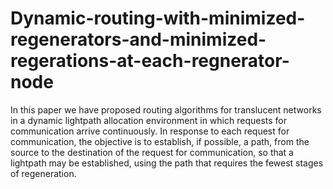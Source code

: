 # Dynamic-routing-with-minimized-regenerators-and-minimized-regerations-at-each-regnerator-node
In this paper we have proposed routing algorithms for translucent networks in a dynamic lightpath allocation environment in which requests for communication arrive continuously. In response to each request for communication, the objective is to establish, if possible, a path, from the source to the destination of the request for communication, so that a lightpath may be established, using the path that requires the fewest stages of regeneration.
